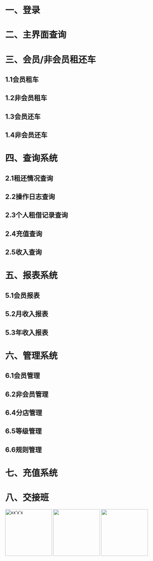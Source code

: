 # 一、登录
# 二、主界面查询
# 三、会员/非会员租还车
## 1.1会员租车
## 1.2非会员租车
## 1.3会员还车
## 1.4非会员还车
# 四、查询系统
## 2.1租还情况查询
## 2.2操作日志查询
## 2.3个人租借记录查询
## 2.4充值查询
## 2.5收入查询
# 五、报表系统
## 5.1会员报表
## 5.2月收入报表
## 5.3年收入报表
# 六、管理系统
## 6.1会员管理
## 6.2非会员管理
## 6.4分店管理
## 6.5等级管理
## 6.6规则管理
# 七、充值系统
# 八、交接班
<img src="https://github.com/zhengchuanzhe/BMSYSTEMNEW/blob/master/Image/Home.jpg" width="150" height="150" alt="xx'x'x"/>
<img src="https://github.com/zhengchuanzhe/BMSYSTEMNEW/tree/master/Image/ReportForm.jpg" width="150" height="150" alt=""/>
<img src="https://github.com/zhengchuanzhe/BMSYSTEMNEW/tree/master/Image/VipNoBorrow" width="150" height="150" alt=""/>
